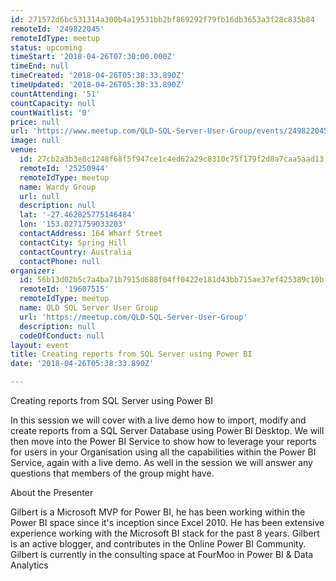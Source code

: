 ```yaml
---
id: 271572d6bc531314a300b4a19531bb2bf869292f79fb16db3653a3f28c835b84
remoteId: '249822045'
remoteIdType: meetup
status: upcoming
timeStart: '2018-04-26T07:30:00.000Z'
timeEnd: null
timeCreated: '2018-04-26T05:38:33.890Z'
timeUpdated: '2018-04-26T05:38:33.890Z'
countAttending: '51'
countCapacity: null
countWaitlist: '0'
price: null
url: 'https://www.meetup.com/QLD-SQL-Server-User-Group/events/249822045/'
image: null
venue:
  id: 27cb2a3b3e8c1248f68f5f947ce1c4ed62a29c8310c75f179f2d8a7caa5aad13
  remoteId: '25250944'
  remoteIdType: meetup
  name: Wardy Group
  url: null
  description: null
  lat: '-27.462825775146484'
  lon: '153.0271759033203'
  contactAddress: 164 Wharf Street
  contactCity: Spring Hill
  contactCountry: Australia
  contactPhone: null
organizer:
  id: 56b13d02b5c7a4ba71b7915d688f04ff0422e181d43bb715ae37ef425389c10b
  remoteId: '19607515'
  remoteIdType: meetup
  name: QLD SQL Server User Group
  url: 'https://meetup.com/QLD-SQL-Server-User-Group'
  description: null
  codeOfConduct: null
layout: event
title: Creating reports from SQL Server using Power BI
date: '2018-04-26T05:38:33.890Z'

---
```

<p>Creating reports from SQL Server using Power BI</p> <p>In this session we will cover with a live demo how to import, modify and create reports from a SQL Server Database using Power BI Desktop. We will then move into the Power BI Service to show how to leverage your reports for users in your Organisation using all the capabilities within the Power BI Service, again with a live demo. As well in the session we will answer any questions that members of the group might have.</p> <p>About the Presenter</p> <p>Gilbert is a Microsoft MVP for Power BI, he has been working within the Power BI space since it's inception since Excel 2010. He has been extensive experience working with the Microsoft BI stack for the past 8 years. Gilbert is an active blogger, and contributes in the Online Power BI Community. Gilbert is currently in the consulting space at FourMoo in Power BI &amp; Data Analytics</p>
